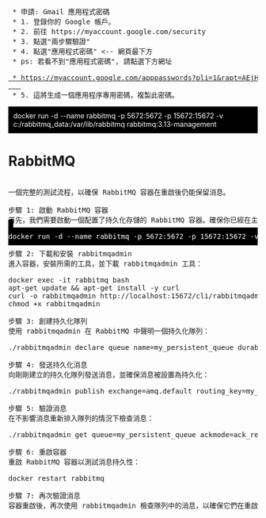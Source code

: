 <pre>
 * 申請: Gmail 應用程式密碼
 * 1. 登錄你的 Google 帳戶。
 * 2. 前往 https://myaccount.google.com/security
 * 3. 點選"兩步驟驗證"
 * 4. 點選"應用程式密碼" <-- 網頁最下方
 * ps: 若看不到"應用程式密碼", 請點選下方網址
   <a href="https://myaccount.google.com/apppasswords?pli=1&rapt=AEjHL4N4imft3Utjxqp0tmG-NW8zedKzQoKwtNqkPkUFd7BpnC6Se5HtNGnKDfzP3x5UpSPgyfjuEHAMNY27rVhsV0gOr33vN9s7IkYMr-EurprkV-L0mvE">
 * https://myaccount.google.com/apppasswords?pli=1&rapt=AEjHL4N4imft3Utjxqp0tmG-NW8zedKzQoKwtNqkPkUFd7BpnC6Se5HtNGnKDfzP3x5UpSPgyfjuEHAMNY27rVhsV0gOr33vN9s7IkYMr-EurprkV-L0mvE
   </a>  
 * 5. 這將生成一個應用程序專用密碼，複製此密碼。
</pre>

<div style="background-color: black; color: white; padding: 10px;">
docker run -d --name rabbitmq -p 5672:5672 -p 15672:15672 -v c:/rabbitmq_data:/var/lib/rabbitmq rabbitmq:3.13-management
</div>

# RabbitMQ
<pre>   
一個完整的測試流程，以確保 RabbitMQ 容器在重啟後仍能保留消息。

步驟 1: 啟動 RabbitMQ 容器
首先，我們需要啟動一個配置了持久化存儲的 RabbitMQ 容器。確保你已經在主機上準備好了映射目錄 c:/rabbitmq_data。
<font style="background-color: black; color: white; padding: 10px;">
docker run -d --name rabbitmq -p 5672:5672 -p 15672:15672 -v c:/rabbitmq_data:/var/lib/rabbitmq rabbitmq:3.13-management
</font>
步驟 2: 下載和安裝 rabbitmqadmin
進入容器，安裝所需的工具，並下載 rabbitmqadmin 工具：

docker exec -it rabbitmq bash
apt-get update && apt-get install -y curl
curl -o rabbitmqadmin http://localhost:15672/cli/rabbitmqadmin
chmod +x rabbitmqadmin

步驟 3: 創建持久化隊列
使用 rabbitmqadmin 在 RabbitMQ 中聲明一個持久化隊列：

./rabbitmqadmin declare queue name=my_persistent_queue durable=true

步驟 4: 發送持久化消息
向剛剛建立的持久化隊列發送消息，並確保消息被設置為持久化：

./rabbitmqadmin publish exchange=amq.default routing_key=my_persistent_queue payload="Hello, World!" properties='{"delivery_mode":2}'

步驟 5: 驗證消息
在不影響消息重新排入隊列的情況下檢查消息：

./rabbitmqadmin get queue=my_persistent_queue ackmode=ack_requeue_true

步驟 6: 重啟容器
重啟 RabbitMQ 容器以測試消息持久性：

docker restart rabbitmq

步驟 7: 再次驗證消息
容器重啟後，再次使用 rabbitmqadmin 檢查隊列中的消息，以確保它們在重啟後仍然存在：
   
</pre>
